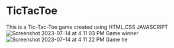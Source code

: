 # TicTacToe
This is a Tic-Tac-Toe game created using HTML,CSS JAVASCRIPT
![Screenshot 2023-07-14 at 4 11 03 PM](https://github.com/ayush167sahu/TicTacToe/assets/114184134/03024f14-4258-4329-9d93-6e2afc83aeee)
Game winner
![Screenshot 2023-07-14 at 4 11 22 PM](https://github.com/ayush167sahu/TicTacToe/assets/114184134/dddf590e-4833-45cc-b732-f4bb791b72d1)
Game tie
